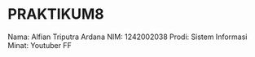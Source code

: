 # PRAKTIKUM8
Nama: Alfian Triputra Ardana
NIM: 1242002038
Prodi: Sistem Informasi
Minat: Youtuber FF
